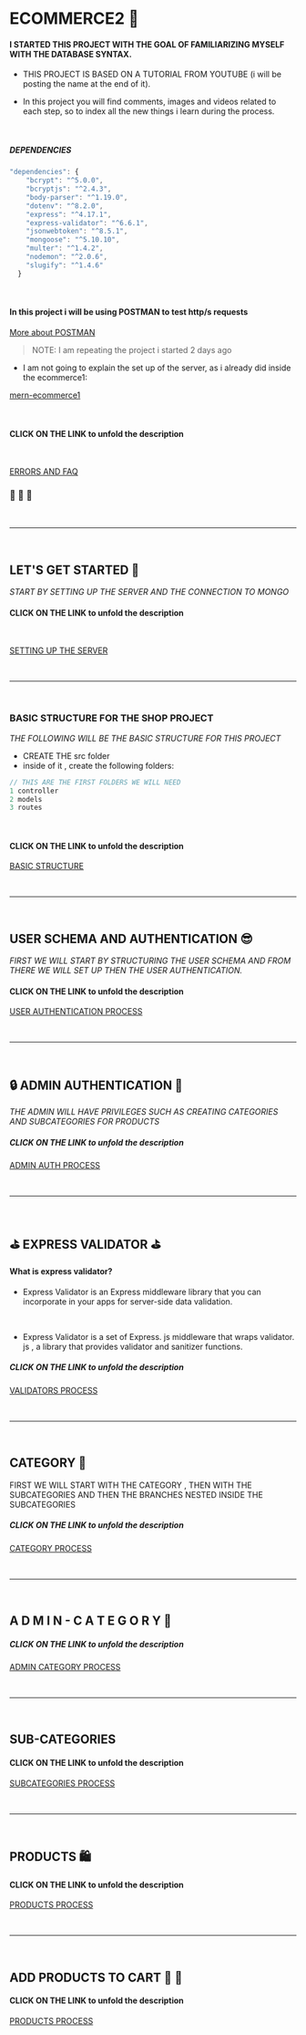 # ECOMMERCE2 :shopping_cart:

#### I STARTED THIS PROJECT WITH THE GOAL OF FAMILIARIZING MYSELF WITH THE DATABASE SYNTAX.

- THIS PROJECT IS BASED ON A TUTORIAL FROM YOUTUBE (i will be posting the name at the end of it).

- In this project you will find comments, images and videos related to each step, so to index all the new things i learn during the process.

<br>

##### DEPENDENCIES

```javascript
"dependencies": {
    "bcrypt": "^5.0.0",
    "bcryptjs": "^2.4.3",
    "body-parser": "^1.19.0",
    "dotenv": "^8.2.0",
    "express": "^4.17.1",
    "express-validator": "^6.6.1",
    "jsonwebtoken": "^8.5.1",
    "mongoose": "^5.10.10",
    "multer": "^1.4.2",
    "nodemon": "^2.0.6",
    "slugify": "^1.4.6"
  }
```

<br>

#### In this project i will be using POSTMAN to test http/s requests

[More about POSTMAN](src/docs/ERRORS_FAQ.md)

> NOTE: I am repeating the project i started 2 days ago

- I am not going to explain the set up of the server, as i already did inside the ecommerce1:

[mern-ecommerce1](https://github.com/nadiamariduena/mongo-28-dci/tree/master/personal-lessons-tutorials/mern-ecommerce1)

<br>

#### CLICK ON THE LINK to unfold the description

<br>

[ERRORS AND FAQ](src/docs/ERRORS_FAQ.md)

### 🌻 🌻 🌻

<br>
<hr>
<br>

## LET'S GET STARTED 🌻

_START BY SETTING UP THE SERVER AND THE CONNECTION TO MONGO_

#### CLICK ON THE LINK to unfold the description

<br>

[SETTING UP THE SERVER](src/docs/SERVER-SETUP.md)

<br>
<hr>
<br>

### BASIC STRUCTURE FOR THE SHOP PROJECT

_THE FOLLOWING WILL BE THE BASIC STRUCTURE FOR THIS PROJECT_

- CREATE THE src folder
- inside of it , create the following folders:

```javascript
// THIS ARE THE FIRST FOLDERS WE WILL NEED
1 controller
2 models
3 routes
```

<br>

#### CLICK ON THE LINK to unfold the description

[BASIC STRUCTURE](src/docs/BASIC-STRUCTURE.md)

<br>
<hr>
<br>

## USER SCHEMA AND AUTHENTICATION 😎

_FIRST WE WILL START BY STRUCTURING THE USER SCHEMA AND FROM THERE WE WILL SET UP THEN THE USER AUTHENTICATION._
<br>

#### CLICK ON THE LINK to unfold the description

[USER AUTHENTICATION PROCESS](src/docs/USER_AUTH.md)

<br>
<hr>
<br>

## 🔒 ADMIN AUTHENTICATION 🔑

_THE ADMIN WILL HAVE PRIVILEGES SUCH AS CREATING CATEGORIES AND SUBCATEGORIES FOR PRODUCTS_
<br>

##### CLICK ON THE LINK to unfold the description

[ADMIN AUTH PROCESS](src/docs/ADMIN_USER-AUTH.md)

<br>
<hr>
<br>

## :golf: EXPRESS VALIDATOR :golf:

#### What is express validator?

- Express Validator is an Express middleware library that you can incorporate in your apps for server-side data validation.

  <br>

- Express Validator is a set of Express. js middleware that wraps validator. js , a library that provides validator and sanitizer functions.

##### CLICK ON THE LINK to unfold the description

[VALIDATORS PROCESS](src/docs/VALIDATORS.md)

<br>
<hr>
<br>

## CATEGORY 🌻

<p>FIRST WE WILL START WITH THE CATEGORY , THEN WITH THE SUBCATEGORIES AND THEN THE BRANCHES NESTED INSIDE THE SUBCATEGORIES </p>

##### CLICK ON THE LINK to unfold the description

[CATEGORY PROCESS](src/docs/CATEGORY.md)

<br>
<hr>
<br>

## A D M I N - C A T E G O R Y :closed_lock_with_key:

##### CLICK ON THE LINK to unfold the description

[ADMIN CATEGORY PROCESS](src/docs/ADMIN_CATEGORY.md)

<br>
<hr>
<br>

## SUB-CATEGORIES

#### CLICK ON THE LINK to unfold the description

[SUBCATEGORIES PROCESS](src/docs/SUBCATEGORIES.md)

<br>
<hr>
<br>

## PRODUCTS :shopping:

#### CLICK ON THE LINK to unfold the description

[PRODUCTS PROCESS](src/docs/PRODUCTS.md)

<br>
<hr>
<br>

## ADD PRODUCTS TO CART 🛒 :lipstick:

#### CLICK ON THE LINK to unfold the description

[PRODUCTS PROCESS](src/docs/ADDPRODUCT_TO_CART.md)
